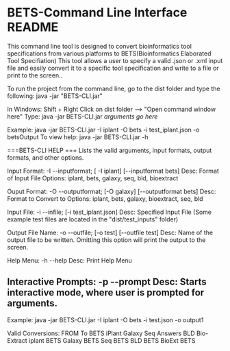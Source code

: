 BETS-Command Line Interface README
==============
This command line tool is designed to convert bioinformatics tool specifications from various platforms to BETS(Bioinformatics Elaborated Tool Specifiation)
This tool allows a user to specify a valid .json or .xml input file and easily convert it to a specific tool specification and write to a file or print to the screen..

To run the project from the command line, go to the dist folder and
type the following:
java -jar "BETS-CLI.jar" 

In Windows:
Shift + Right Click on dist folder --> "Open command window here"
Type: java -jar BETS-CLI.jar *arguments go here*

Example: java -jar BETS-CLI.jar  -I iplant -O bets -i test_iplant.json -o betsOutput
To view help: java -jar BETS-CLI.jar -h


 ===BETS-CLI HELP ===
Lists the valid arguments, input formats, output formats, and other options. 

Input Format: -I --inputformat; [ -I iplant] [--inputformat bets]
  Desc: Format of Input File
  Options: iplant, bets, galaxy, seq, bld, bioextract

Ouput Format: -O --outputformat; [-O galaxy] [--outputformat bets]
  Desc: Format to Convert to
  Options: iplant, bets, galaxy, bioextract, seq, bld

Input File: -i --infile; [-i test_iplant.json]
  Desc: Specified Input File  (Some example test files are located in the "dist/test_inputs" folder)

Output File Name: -o --outfile; [-o test] [--outfile test]
  Desc: Name of the output file to be written.
  Omitting this option will print the output to the screen.

Help Menu: -h --help
  Desc: Print Help Menu

Interactive Prompts: -p --prompt
  Desc: Starts interactive mode, where user is prompted for arguments.
--------------------------
Example: java -jar BETS-CLI.jar  -I iplant -O bets -i test.json -o output1



Valid Conversions:
FROM		To
BETS		iPlant 
			Galaxy
			Seq Answers
			BLD
			Bio-Extract
iplant		BETS
Galaxy		BETS
Seq 		BETS
BLD			BETS
BioExt		BETS
